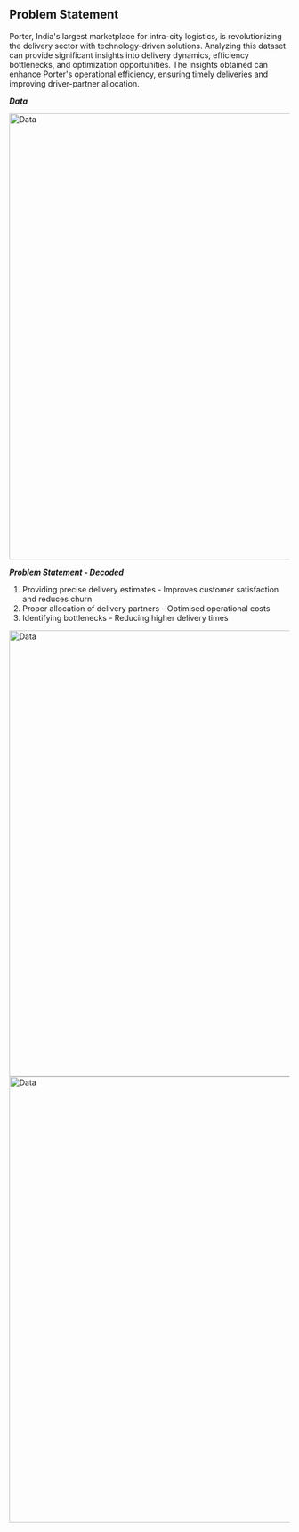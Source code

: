 ## Problem Statement

Porter, India's largest marketplace for intra-city logistics, is revolutionizing the delivery sector with technology-driven solutions. Analyzing this dataset can provide significant insights into delivery dynamics, efficiency bottlenecks, and optimization opportunities. The insights obtained can enhance Porter's operational efficiency, ensuring timely deliveries and improving driver-partner allocation.

***Data***

<img src="Pictures/data.png" alt="Data" width="800"/> 

***Problem Statement - Decoded***

1. Providing precise delivery estimates - Improves customer satisfaction and reduces churn
2. Proper allocation of delivery partners - Optimised operational costs
3. Identifying bottlenecks - Reducing higher delivery times




<img src="Pictures/data.png" alt="Data" width="800"/> 
<img src="Pictures/data.png" alt="Data" width="800"/> 
